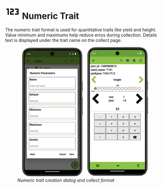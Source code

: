 <link rel="stylesheet" type="text/css" href="_styles/styles.css">

# <img class="icon-title" src="_static/icons/formats/numeric.png"> Numeric Trait

The numeric trait format is used for quantitative traits like yield and height.
Value minimum and maximums help reduce erros during collection.
Details text is displayed under the trait name on the collect page.

<figure class="image">
  <img class="screenshot" src="_static/images/traits/formats/numeric_format_joined.png" width="700px"> 
  <figcaption class="screenshot-caption"><i>Numeric trait creation dialog and collect format</i></figcaption> 
</figure>